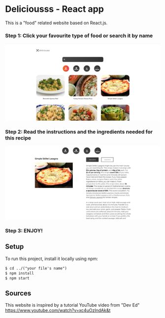 # Deliciousss - React app
This is a "food" related website based on React.js.

### Step 1: Click your favourite type of food or search it by name
![alte text](https://github.com/Thanasis-Traitsis/React-Food-Recipes/blob/d5b57f129045effbaf36c0aa71f459515ad04949/deliciousss.png)


### Step 2: Read the instructions and the ingredients needed for this recipe 
![alte text](https://github.com/Thanasis-Traitsis/React-Food-Recipes/blob/d5b57f129045effbaf36c0aa71f459515ad04949/deliciousss%20recipe.png)


### Step 3: ENJOY!

## Setup
To run this project, install it locally using npm:

```
$ cd ../("your file's name")
$ npm install
$ npm start
```

## Sources
This website is inspired by a tutorial YouTube video from "Dev Ed"
https://www.youtube.com/watch?v=xc4uOzlndAk&t
